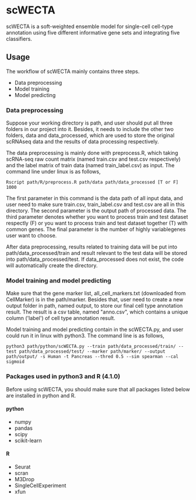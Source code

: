 # scWECTA
scWECTA is a soft-weighted ensemble model for single-cell cell-type annotation using five different informative gene sets and integrating five classifiers.<br /> 

## Usage
The workflow of scWECTA mainly contains three steps.<br />  

* Data preprocessing<br />
* Model training<br/>
* Model predicting<br/> 

### Data preprocessing
Suppose your working directory is path, and user should put all three folders in our project into it. Besides, it needs to include the other two folders, data and data_processed, which are used to store the original scRNAseq data and the results of data processing respectively.<br />  

The data preprocessing is mainly done with preprocess.R, which taking scRNA-seq raw count matrix (named train.csv and test.csv respectively) and the label matrix of train data (named train_label.csv) as input. The command line under linux is as follows,
```
Rscript path/R/preprocess.R path/data path/data_processed [T or F] 1000
```
The first parameter in this command is the data path of all input data, and user need to make sure train.csv, train_label.csv and test.csv are all in this directory. The second parameter is the output path of processed data. The third parameter denotes whether you want to process train and test dataset respectly (F) or you want to process train and test dataset together (T) with common genes. The final parameter is the number of highly variablegenes user want to choose.<br />

After data preprocessing, results related to training data will be put into path/data_processed/train and result relevant to the test data will be stored into path/data_processed/test. If data_processed does not exist, the code will automatically create the directory.<br />  

### Model training and model predicting
Make sure that the gene marker list, all_cell_markers.txt (downloaded from CellMarker) is in the path/marker. Besides that, user need to create a new output folder in path, named output, to store our final cell type annotation result. The result is a csv table, named "anno.csv", which contains a unique column ('label') of cell type annotation result.<br />  

Model training and model predicting contain in the scWECTA.py, and user could run it in linux with python3. The command line is as follows,
```
python3 path/python/scWECTA.py --train path/data_processed/train/ --test path/data_processed/test/ --marker path/marker/ --output path/output/ -s Human -t Pancreas --thred 0.5 --sim spearman --cal sigmoid
``` 

### Packages used in python3 and R (4.1.0)
Before using scWECTA, you should make sure that all packages listed below are installed in python and R.<br />    

#### python
* numpy 
* pandas  
* scipy 
* scikit-learn

#### R
* Seurat  
* scran
* M3Drop  
* SingleCellExperiment  
* xfun
